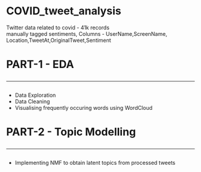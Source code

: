# COVID_tweet_analysis<br>

Twitter data related to covid - 41k records<br>
manually tagged sentiments, Columns - UserName,ScreenName, Location,TweetAt,OriginalTweet,Sentiment
# PART-1 - EDA <hr>
* Data Exploration<br>
* Data Cleaning <br>
* Visualising frequently occuring words using WordCloud
# PART-2 - Topic Modelling <hr>
* Implementing NMF to obtain latent topics from processed tweets
